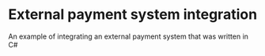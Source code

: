 # External payment system integration
An example of integrating an external payment system that was written in C#
